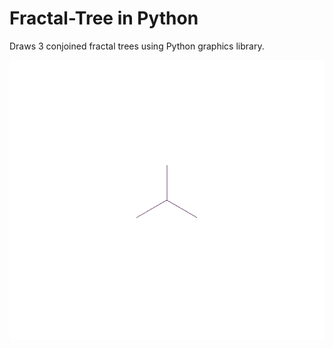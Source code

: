 # Fractal-Tree in Python
Draws 3 conjoined fractal trees using Python graphics library.

<img src="fractal_vid.gif">
